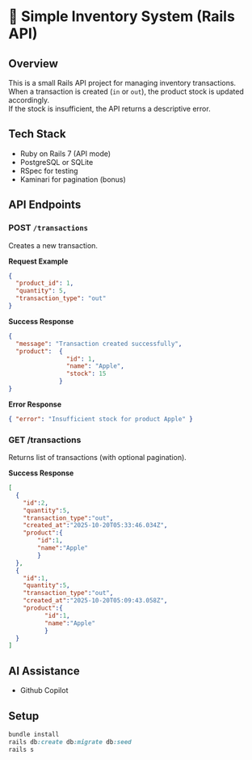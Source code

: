 # 🧾 Simple Inventory System (Rails API)

## Overview
This is a small Rails API project for managing inventory transactions.  
When a transaction is created (`in` or `out`), the product stock is updated accordingly.  
If the stock is insufficient, the API returns a descriptive error.

## Tech Stack
- Ruby on Rails 7 (API mode)
- PostgreSQL or SQLite
- RSpec for testing
- Kaminari for pagination (bonus)

## API Endpoints

### POST `/transactions`
Creates a new transaction.

**Request Example**
```json
{ 
  "product_id": 1, 
  "quantity": 5, 
  "transaction_type": "out" 
}
```

**Success Response**
```json
{ 
  "message": "Transaction created successfully", 
  "product":  { 
                "id": 1, 
                "name": "Apple", 
                "stock": 15 
              }
}
```

**Error Response**
```json
{ "error": "Insufficient stock for product Apple" }
```


### GET /transactions
Returns list of transactions (with optional pagination).

**Success Response**
```json
[
  {
    "id":2,
    "quantity":5,
    "transaction_type":"out",
    "created_at":"2025-10-20T05:33:46.034Z",
    "product":{
        "id":1,
        "name":"Apple"
        }
  },
  {
    "id":1,
    "quantity":5,
    "transaction_type":"out",
    "created_at":"2025-10-20T05:09:43.058Z",
    "product":{
          "id":1,
          "name":"Apple"
          }
  }
]
```

## AI Assistance
* Github Copilot

## Setup
```ruby
bundle install
rails db:create db:migrate db:seed
rails s
```
